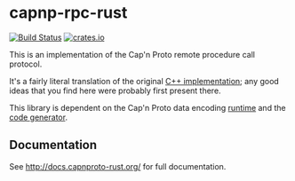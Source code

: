capnp-rpc-rust
==============

[![Build Status](https://travis-ci.org/dwrensha/capnp-rpc-rust.svg?branch=master)](https://travis-ci.org/dwrensha/capnp-rpc-rust)
[![crates.io](http://meritbadge.herokuapp.com/capnp-rpc)](https://crates.io/crates/capnp-rpc)

This is an implementation of the Cap'n Proto remote procedure call protocol.

It's a fairly literal translation of the original
[C++ implementation](https://github.com/sandstorm-io/capnproto); any good ideas that you find
here were probably first present there.

This library is dependent on
the Cap'n Proto
data encoding [runtime](https://github.com/dwrensha/capnproto-rust)
and the [code generator](https://github.com/dwrensha/capnpc-rust).

Documentation
-------------

See <http://docs.capnproto-rust.org/> for full documentation.
